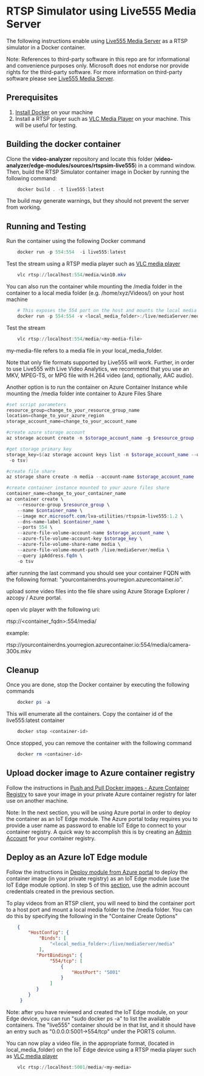 # RTSP Simulator using Live555 Media Server

The following instructions enable using [Live555 Media Server](http://www.live555.com/mediaServer/) as a RTSP simulator in a Docker container.

Note: References to third-party software in this repo are for informational and convenience purposes only. Microsoft does not endorse nor provide rights for the third-party software. For more information on third-party software please see [Live555 Media Server](http://www.live555.com/mediaServer/).

## Prerequisites

1. [Install Docker](http://docs.docker.com/docker-for-windows/install/) on your machine
2. Install a RTSP player such as [VLC Media Player](http://www.videolan.org/vlc/) on your machine. This will be useful for testing.

## Building the docker container

Clone the **video-analyzer** repository and locate this folder (**video-analyzer/edge-modules/sources/rtspsim-live555**) in a command window. Then, build the RTSP Simulator container image in Docker by running the following command: 

```powershell
    docker build . -t live555:latest
```

The build may generate warnings, but they should not prevent the server from working.

## Running and Testing

Run the container using the following Docker command

```powershell
    docker run -p 554:554  -i live555:latest
```

Test the stream using a RTSP media player such as [VLC media player](https://www.videolan.org/vlc/)

```powershell
    vlc rtsp://localhost:554/media/win10.mkv
```

You can also run the container while mounting the /media folder in the container to a local media folder (e.g. /home/xyz/Videos/) on your host machine

```powershell
    # This exposes the 554 port on the host and mounts the local media folder to the /media folder in the server
    docker run -p 554:554 -v <local_media_folder>:/live/mediaServer/media -i live555:latest 
```

Test the stream

```powershell
    vlc rtsp://localhost:554/media/<my-media-file>
```

my-media-file refers to a media file in your local_media_folder. 

Note that only file formats supported by Live555 will work. Further, in order to use Live555 with Live Video Analytics, we recommend that you use an MKV, MPEG-TS, or MPG file with H.264 video (and, optionally, AAC audio).


Another option is to run the container on Azure Container Instance while mounting the /media folder inte container to Azure Files Share

```powershell
#set script parameters
resource_group=change_to_your_resource_group_name
location=change_to_your_azure_region
storage_account_name=change_to_your_account_name

#create azure storage account
az storage account create -n $storage_account_name -g $resource_group -l $location

#get storage primary key
storage_key=$(az storage account keys list -n $storage_account_name --query [0].value
 -o tsv)

#create file share
az storage share create -n media --account-name $storage_account_name

#create container instance mounted to your azure files share
container_name=change_to_your_container_name
az container create \
    --resource-group $resource_group \
    --name $container_name \
    --image mcr.microsoft.com/lva-utilities/rtspsim-live555:1.2 \
    --dns-name-label $container_name \
    --ports 554 \
    --azure-file-volume-account-name $storage_account_name \
    --azure-file-volume-account-key $storage_key \
    --azure-file-volume-share-name media \
    --azure-file-volume-mount-path /live/mediaServer/media \
    --query ipAddress.fqdn \
    -o tsv

```
after running the last command you should see your container FQDN with the following format: "yourcontainerdns.yourregion.azurecontainer.io".

upload some video files into the file share using Azure Storage Explorer / azcopy / Azure portal.

open vlc player with the following uri: 

rtsp://<container_fqdn>:554/media/<my-media-file>

example:

rtsp://yourcontainerdns.yourregion.azurecontainer.io:554/media/camera-300s.mkv

## Cleanup

Once you are done, stop the Docker container by executing the following commands

```powershell
    docker ps -a
```

This will enumerate all the containers. Copy the container id of the live555:latest container

```powershell
    docker stop <container-id>
```

Once stopped, you can remove the container with the following command

```powershell
    docker rm <container-id>
```

## Upload docker image to Azure container registry

Follow the instructions in [Push and Pull Docker images  - Azure Container Registry](http://docs.microsoft.com/en-us/azure/container-registry/container-registry-get-started-docker-cli) to save your image in your private Azure container registry for later use on another machine.

Note: In the next section, you will be using Azure portal in order to deploy the container as an IoT Edge module. The Azure portal today requires you to provide a user name as password to enable IoT Edge to connect to your container registry. A quick way to accomplish this is by creating an [Admin Account](https://docs.microsoft.com/en-us/azure/container-registry/container-registry-authentication#admin-account) for your container registry.

## Deploy as an Azure IoT Edge module

Follow the instructions in [Deploy module from Azure portal](https://docs.microsoft.com/en-us/azure/iot-edge/how-to-deploy-modules-portal) to deploy the container image (in your private registry) as an IoT Edge module (use the IoT Edge module option). In step 5 of this [section](https://docs.microsoft.com/en-us/azure/iot-edge/how-to-deploy-modules-portal#configure-a-deployment-manifest), use the admin account credentials created in the previous section.

To play videos from an RTSP client, you will need to bind the container port to a host port and mount a local media folder to the /media folder. You can do this by specifying the following in the "Container Create Options"

```JSON
    {
        "HostConfig": {
            "Binds": [
                "<local_media_folder>:/live/mediaServer/media"
            ],
           "PortBindings": {
                "554/tcp": [
                    {
                        "HostPort": "5001"
                    }
                ]
           }
        }
     }
```

Note: after you have reviewed and created the IoT Edge module, on your Edge device, you can run "sudo docker ps -a" to list the available containers. The "live555" container should be in that list, and it should have an entry such as "0.0.0.0:5001->554/tcp" under the PORTS column.

You can now play a video file, in the appropriate format, (located in local_media_folder) on the IoT Edge device using a RTSP media player such as [VLC media player](https://www.videolan.org/vlc/)

```powershell
    vlc rtsp://localhost:5001/media/<my-media>
```
